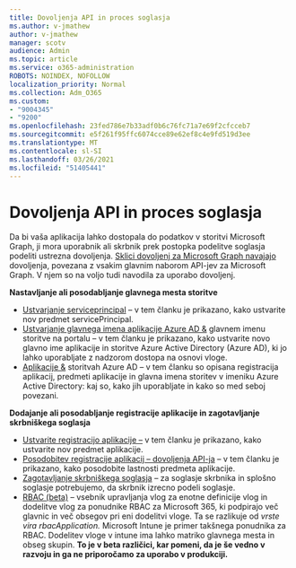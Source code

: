 ```yaml
---
title: Dovoljenja API in proces soglasja
ms.author: v-jmathew
author: v-jmathew
manager: scotv
audience: Admin
ms.topic: article
ms.service: o365-administration
ROBOTS: NOINDEX, NOFOLLOW
localization_priority: Normal
ms.collection: Adm_O365
ms.custom:
- "9004345"
- "9200"
ms.openlocfilehash: 23fed786e7b33adf0b6c76fc71a7e69f2cfcceb7
ms.sourcegitcommit: e5f261f95ffc6074cce89e62ef8c4e9fd519d3ee
ms.translationtype: MT
ms.contentlocale: sl-SI
ms.lasthandoff: 03/26/2021
ms.locfileid: "51405441"
---
```

# <a name="api-permissions-and-consent-process"></a>Dovoljenja API in proces soglasja

Da bi vaša aplikacija lahko dostopala do podatkov v storitvi Microsoft Graph, ji mora uporabnik ali skrbnik prek postopka podelitve soglasja podeliti ustrezna dovoljenja. [Sklici dovoljenj za Microsoft Graph navajajo](https://docs.microsoft.com/graph/permissions-reference) dovoljenja, povezana z vsakim glavnim naborom API-jev za Microsoft Graph. V njem so na voljo tudi navodila za uporabo dovoljenj.

**Nastavljanje ali posodabljanje glavnega mesta storitve**

- [Ustvarjanje serviceprincipal](https://docs.microsoft.com/graph/api/serviceprincipal-post-serviceprincipals) – v tem članku je prikazano, kako ustvarite nov predmet servicePrincipal.
- [Ustvarjanje glavnega imena aplikacije Azure AD &](https://docs.microsoft.com/azure/active-directory/develop/howto-create-service-principal-portal) glavnem imenu storitve na portalu – v tem članku je prikazano, kako ustvarite novo glavno ime aplikacije in storitve Azure Active Directory (Azure AD), ki jo lahko uporabljate z nadzorom dostopa na osnovi vloge.
- [Aplikacije &](https://docs.microsoft.com/azure/active-directory/develop/app-objects-and-service-principals) storitvah Azure AD – v tem članku so opisana registracija aplikacij, predmeti aplikacije in glavna imena storitev v imeniku Azure Active Directory: kaj so, kako jih uporabljate in kako so med seboj povezani.

**Dodajanje ali posodabljanje registracije aplikacije in zagotavljanje skrbniškega soglasja**

- [Ustvarite registracijo aplikacije –](https://docs.microsoft.com/graph/api/application-post-applications) v tem članku je prikazano, kako ustvarite nov predmet aplikacije.
- [Posodobitev registracije aplikacij – dovoljenja API-ja](https://docs.microsoft.com/graph/api/application-update) – v tem članku je prikazano, kako posodobite lastnosti predmeta aplikacije.
- [Zagotavljanje skrbniškega soglasja](https://docs.microsoft.com/graph/security-authorization#grant-permissions-to-an-application) – za soglasje skrbnika in splošno soglasje potrebujemo, da skrbnik izrecno podeli soglasje.
- [RBAC (beta)](https://docs.microsoft.com/graph/api/resources/rbacapplicationmultiple) – vsebnik upravljanja vlog za enotne definicije vlog in dodelitve vlog za ponudnike RBAC za Microsoft 365, ki podpirajo več glavnic in več obsegov pri eni dodelitvi vloge. Ta se razlikuje od *vrste vira rbacApplication.* Microsoft Intune je primer takšnega ponudnika za RBAC. Dodelitev vloge v intune ima lahko matriko glavnega mesta in obseg skupin. **To je v beta različici, kar pomeni, da je še vedno v razvoju in ga ne priporočamo za uporabo v produkciji.**
